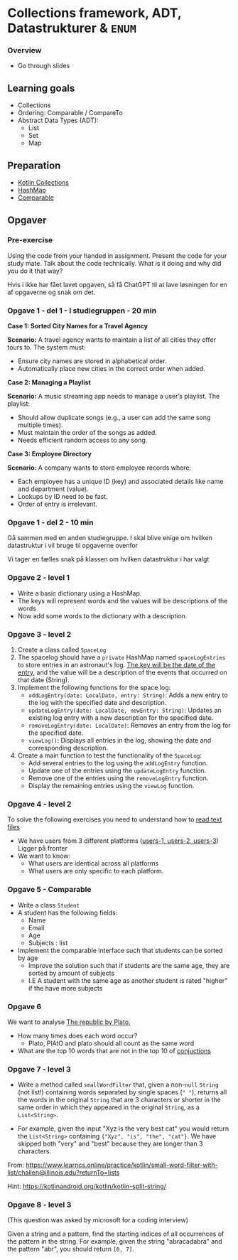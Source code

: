 # Collections framework, ADT, Datastrukturer & `ENUM`



### Overview

- Go through slides



## Learning goals

- Collections
- Ordering: Comparable / CompareTo
- Abstract Data Types (ADT):
  - List
  - Set
  - Map



## Preparation

- [Kotlin Collections](https://youtu.be/F8jj7e-_jFA?si=43_nhN_D7tYwtDUQ)
- [HashMap](https://youtu.be/vJvqYFKXo5E?si=kNQQlY7rDit8BK6h)
- [Comparable](https://www.baeldung.com/kotlin/comparable)



## Opgaver



### Pre-exercise

Using the code from your handed in assignment. Present the code for your study mate. Talk about the code technically. What is it doing and why did you do it that way?

Hvis i ikke har fået lavet opgaven, så få ChatGPT til at lave løsningen for en af opgaverne og snak om det.



### Opgave 1 - del 1 - I studiegruppen - 20 min

**Case 1: Sorted City Names for a Travel Agency**

**Scenario:** A travel agency wants to maintain a list of all cities they offer tours to. The system must:

- Ensure city names are stored in alphabetical order.
- Automatically place new cities in the correct order when added.



**Case 2: Managing a Playlist**

**Scenario:** A music streaming app needs to manage a user’s playlist. The playlist:

- Should allow duplicate songs (e.g., a user can add the same song multiple times).
- Must maintain the order of the songs as added.
- Needs efficient random access to any song.



**Case 3: Employee Directory**

**Scenario:** A company wants to store employee records where:

- Each employee has a unique ID (key) and associated details like name and department (value).
- Lookups by ID need to be fast.
- Order of entry is irrelevant.



### Opgave 1 - del 2 - 10 min

Gå sammen med en anden studiegruppe. I skal blive enige om hvilken datastruktur i vil bruge til opgaverne ovenfor

Vi tager en fælles snak på klassen om hvilken datastruktur i har valgt



### Opgave 2 - level 1

- Write a basic dictionary using a HashMap.
- The keys will represent words and the values will be descriptions of the words
- Now add some words to the dictionary with a description. 



### Opgave 3 - level 2

1. Create a class called `SpaceLog`
2. The spacelog should have a `private` HashMap named `spaceLogEntries` to store entries in an astronaut's log. [The key will be the date of the entry](https://www.baeldung.com/kotlin/current-date-time), and the value will be a description of the events that occurred on that date (String).
3. Implement the following functions for the space log:
   - `addLogEntry(date: LocalDate, entry: String)`: Adds a new entry to the log with the specified date and description.
   - `updateLogEntry(date: LocalDate, newEntry: String)`: Updates an existing log entry with a new description for the specified date.
   - `removeLogEntry(date: LocalDate)`: Removes an entry from the log for the specified date.
   - `viewLog()`: Displays all entries in the log, showing the date and corresponding description.
4. Create a main function to test the functionality of the `SpaceLog`:
   - Add several entries to the log using the `addLogEntry` function.
   - Update one of the entries using the `updateLogEntry` function.
   - Remove one of the entries using the `removeLogEntry` function.
   - Display the remaining entries using the `viewLog` function.



### Opgave 4 - level 2

To solve the following exercises you need to understand how to [read text files](https://www.baeldung.com/kotlin/read-file)

- We have users from 3 different platforms ([users-1, users-2, users-3](https://kea-fronter.itslearning.com/Folder/processfolder.aspx?FolderID=1360566)) Ligger på fronter
- We want to know:
  - What users are identical across all platforms
  - What users are only specific to each platform.



### Opgave 5 - Comparable

- Write a class `Student`
- A student has the following fields:
  - Name
  - Email
  - Age
  - Subjects : list
- Implement the comparable interface such that students can be sorted by age
  - Improve the solution such that if students are the same age, they are sorted by amount of subjects
  - I.E A student with the same age as another student is rated "higher" if the have more subjects

<!--

### Opgave 6 - level 2

1. Create a data class named `Book` with the following properties:
   - `title`: The title of the book.
   - `author`: The author of the book.
   - `isbn`: The ISBN (International Standard Book Number) of the book.
   - `price`: The price of the book.
2. Implement a class called `Bookstore` with the following methods:
   - `addBook(book: Book)`: Adds a book to the inventory.
   - `removeBook(isbn: String)`: Removes a book from the inventory based on its ISBN.
   - `searchBookByTitle(title: String): Book?`: Searches for a book in the inventory by its title and returns the book if found, otherwise returns null.
   - `displayInventory()`: Displays all books in the inventory.
3. Create a main function to test the functionality of the `Bookstore` class:
   - Instantiate a `Bookstore` object.
   - Add a few sample books to the inventory.
   - Test adding, removing, searching for, and displaying books in the inventory.

-->



### Opgave 6

We want to analyse [The republic by Plato.](https://kea-fronter.itslearning.com/LearningToolElement/ViewLearningToolElement.aspx?LearningToolElementId=1235821)

- How many times does each word occur?
  - Plato, PlAtO and plato should all count as the same word
- What are the top 10 words that are not in the top 10 of [conjuctions](https://www.grammar-monster.com/lists/list_of_conjunctions.htm)



### Opgave 7 - level 3

- Write a method called `smallWordFilter` that, given a non-`null` `String` (not list!) containing words separated by single spaces (`" "`), returns all the words in the original `String` that are 3 characters or shorter in the same order in which they appeared in the original `String`, as a `List<String>`.

- For example, given the input "Xyz is the very best cat" you would return the `List<String>` containing `{"Xyz", "is", "the", "cat"}`. We have skipped both "very" and "best" because they are longer than 3 characters.

From: https://www.learncs.online/practice/kotlin/small-word-filter-with-list/challen@illinois.edu?returnTo=lists

Hint: https://kotlinandroid.org/kotlin/kotlin-split-string/



### Opgave 8 - level 3

(This question was asked by microsoft for a coding interview)

Given a string and a pattern, find the starting indices of all occurrences of the pattern in the string. For example, given the string "abracadabra" and the pattern "abr", you should return `[0, 7]`.
